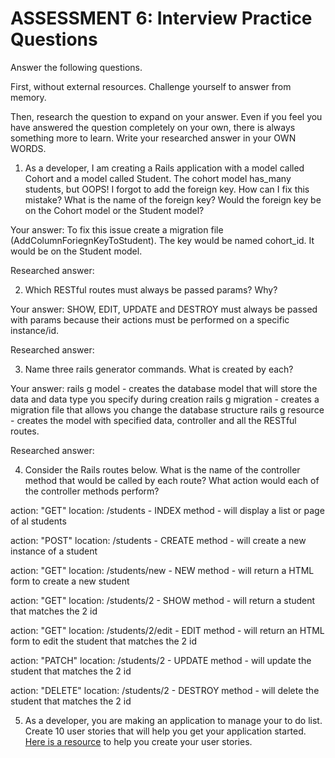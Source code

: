 # ASSESSMENT 6: Interview Practice Questions

Answer the following questions.

First, without external resources. Challenge yourself to answer from memory.

Then, research the question to expand on your answer. Even if you feel you have answered the question completely on your own, there is always something more to learn. Write your researched answer in your OWN WORDS.

1. As a developer, I am creating a Rails application with a model called Cohort and a model called Student. The cohort model has_many students, but OOPS! I forgot to add the foreign key. How can I fix this mistake? What is the name of the foreign key? Would the foreign key be on the Cohort model or the Student model?

Your answer: To fix this issue create a migration file (AddColumnForiegnKeyToStudent). The key would be named cohort_id. It would be on the Student model.

Researched answer:

2. Which RESTful routes must always be passed params? Why?

Your answer: SHOW, EDIT, UPDATE and DESTROY must always be passed with params because their actions must be performed on a specific instance/id.

Researched answer:

3. Name three rails generator commands. What is created by each?

Your answer: rails g model - creates the database model that will store the data and data type you specify during creation
rails g migration - creates a migration file that allows you change the database structure
rails g resource - creates the model with specified data, controller and all the RESTful routes. 

Researched answer:

4. Consider the Rails routes below. What is the name of the controller method that would be called by each route? What action would each of the controller methods perform?

action: "GET" location: /students - INDEX method - will display a list or page of al students

action: "POST" location: /students - CREATE method - will create a new instance of a student

action: "GET" location: /students/new - NEW method - will return a HTML form to create a new student

action: "GET" location: /students/2 - SHOW method - will return a student that matches the 2 id

action: "GET" location: /students/2/edit - EDIT method - will return an HTML form to edit the student that matches the 2 id

action: "PATCH" location: /students/2 - UPDATE method - will update the student that matches the 2 id

action: "DELETE" location: /students/2 - DESTROY method - will delete the student that matches the 2 id

5. As a developer, you are making an application to manage your to do list. Create 10 user stories that will help you get your application started. [Here is a resource](https://www.atlassian.com/agile/project-management/user-stories) to help you create your user stories.
